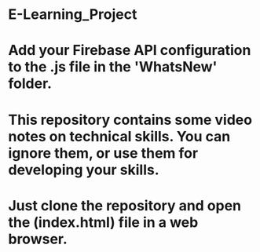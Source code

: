 # E-Learning_Project
# Add your Firebase API configuration to the .js file in the 'WhatsNew' folder.
# This repository contains some video notes on technical skills. You can ignore them, or use them for developing your skills.

# Just clone the repository and open the (index.html) file in a web browser.
